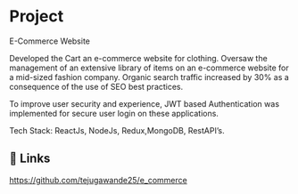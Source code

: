 
# Project
E-Commerce Website 


Developed the Cart an e-commerce website for clothing. Oversaw the management of an extensive library of items on an
e-commerce website for a mid-sized fashion company. Organic search traffic increased by 30% as a consequence of the
use of SEO best practices.

To improve user security and experience, JWT based Authentication was implemented for secure user login on these
applications.

Tech Stack: ReactJs, NodeJs, Redux,MongoDB, RestAPI’s.







## 🔗 Links
https://github.com/tejugawande25/e_commerce

